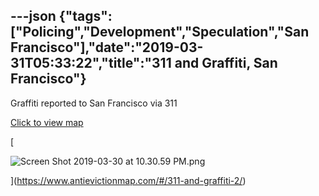 ---json
{"tags":["Policing","Development","Speculation","San Francisco"],"date":"2019-03-31T05:33:22","title":"311 and Graffiti, San Francisco"}
---

Graffiti reported to San Francisco via 311

[Click to view map](https://www.antievictionmap.com/#/311-and-graffiti-2/)

[

![Screen Shot 2019-03-30 at 10.30.59 PM.png](https://images.squarespace-cdn.com/content/v1/52b7d7a6e4b0b3e376ac8ea2/1554010297320-G2PSDG2F09G57QCVBAAN/ke17ZwdGBToddI8pDm48kFcme18NC59IjV6xOH_bdRUUqsxRUqqbr1mOJYKfIPR7LoDQ9mXPOjoJoqy81S2I8N_N4V1vUb5AoIIIbLZhVYxCRW4BPu10St3TBAUQYVKcX8TCDuqCGapgpl27PPbb4fH4MMkfXnR2KunnkDkJi4SiuCqiIT1qNYRi0hlYvoaJ/Screen+Shot+2019-03-30+at+10.30.59+PM.png)

](https://www.antievictionmap.com/#/311-and-graffiti-2/)